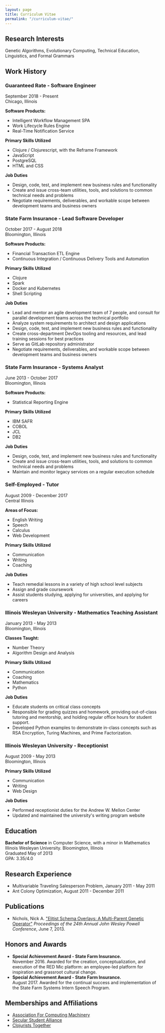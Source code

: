 ```yaml
---
layout: page
title: Curriculum Vitae
permalink: "/curriculum-vitae/"
---
```


## Research Interests

Genetic Algorithms, Evolutionary Computing, Technical Education, Linguistics, and Formal Grammars

## Work History

### Guaranteed Rate - Software Engineer

September 2018 - Present <br />
Chicago, Illinois

**Software Products:**

-   Intelligent Workflow Management SPA
-   Work Lifecycle Rules Engine
-   Real-Time Notification Service

**Primary Skills Utilized**

-   Clojure / Clojurescript, with the Reframe Framework
-   JavaScript
-   PostgreSQL
-   HTML and CSS

**Job Duties**

-   Design, code, test, and implement new business rules and functionality
-   Create and issue cross-team utilities, tools, and solutions to common technical needs and problems
-   Negotiate requirements, deliverables, and workable scope between development teams and business owners

### State Farm Insurance - Lead Software Developer

October 2017 - August 2018 <br />
Bloomington, Illinois

**Software Products:**

-   Financial Transaction ETL Engine
-   Continuous Integration / Continuous Delivery Tools and Automation

**Primary Skills Utilized**

-   Clojure
-   Spark
-   Docker and Kubernetes
-   Shell Scripting

**Job Duties**

-   Lead and mentor an agile development team of 7 people, and consult for parallel development teams across the technical portfolio
-   Analyze system requirements to architect and design applications
-   Design, code, test, and implement new business rules and functionality
-   Create cross-department DevOps tooling and resources, and lead training sessions for best practices
-   Serve as GitLab repository administrator
-   Negotiate requirements, deliverables, and workable scope between development teams and business owners

### State Farm Insurance - Systems Analyst

June 2013 - October 2017 <br />
Bloomington, Illinois

**Software Products:**

-   Statistical Reporting Engine

**Primary Skills Utilized**

-   IBM SAFR
-   COBOL
-   JCL
-   DB2

**Job Duties**

-   Design, code, test, and implement new business rules and functionality
-   Create and issue cross-team utilities, tools, and solutions to common technical needs and problems
-   Maintain and monitor legacy services on a regular execution schedule

### Self-Employed - Tutor

August 2009 - December 2017 <br />
Central Illinois

**Areas of Focus:**

-   English Writing
-   Speech
-   Calculus
-   Web Development

**Primary Skills Utilized**

-   Communication
-   Writing
-   Coaching

**Job Duties**

-   Teach remedial lessons in a variety of high school level subjects
-   Assign and grade coursework
-   Assist students studying, applying for universities, and applying for careers

### Illinois Wesleyan University - Mathematics Teaching Assistant

January 2013 - May 2013 <br />
Bloomington, Illinois

**Classes Taught:**

-   Number Theory
-   Algorithm Design and Analysis

**Primary Skills Utilized**

-   Communication
-   Coaching
-   Mathematics
-   Python

**Job Duties**

-   Educate students on critical class concepts
-   Responsible for grading quizzes and homework, providing out-of-class tutoring and mentorship, and holding regular office hours for student support.
-   Developed Python examples to demonstrate in-class concepts such as RSA Encryption, Turing Machines, and Prime Factorization.

### Illinois Wesleyan University - Receptionist

August 2009 - May 2013 <br />
Bloomington, Illinois

**Primary Skills Utilized**

-   Communication
-   Writing
-   Web Design

**Job Duties**

-   Performed receptionist duties for the Andrew W. Mellon Center
-   Updated and maintained the university's writing program website

## Education

**Bachelor of Science** in Computer Science, with a minor in Mathematics <br />
Illinois Wesleyan University. Bloomington, Illinois <br />
Graduated May of 2013 <br />
GPA: 3.35/4.0

## Research Experience

-   Multivariable Traveling Salesperson Problem, January 2011 - May 2011
-   Ant Colony Optimization, August 2011 - December 2011

## Publications

-   Nichols, Nick A. ["Elitist Schema Overlays: A Multi-Parent Genetic Operator"](https://digitalcommons.iwu.edu/jwprc/2013/oralpres8/1/) _Proceedings of the 24th Annual John Wesley Powell Conference_, June 7, 2013.

## Honors and Awards

-   **Special Achievement Award - State Farm Insurance.** <br />
    November 2016.
    Awarded for the creation, conceptualization, and execution of the RED Mic platform: an employee-led platform for inspiration and grassroot cultural change.
-   **Special Achievement Award - State Farm Insurance.** <br />
    August 2017.
    Awarded for the continual success and implementation of the State Farm Systems Intern Speech Program.

## Memberships and Affiliations

-   [Association For Computing Machinery](https://www.acm.org/)
-   [Secular Student Alliance](https://secularstudents.org/)
-   [Clojurists Together](https://www.clojuriststogether.org/)
